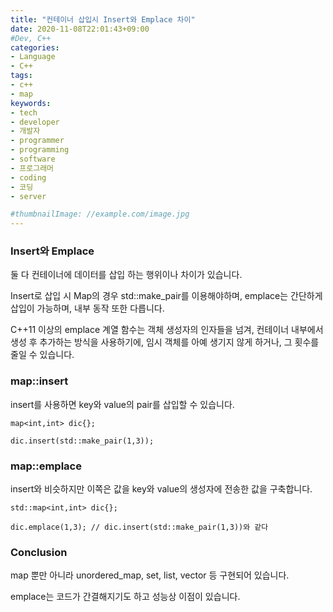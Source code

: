 ```yaml
---
title: "컨테이너 삽입시 Insert와 Emplace 차이"
date: 2020-11-08T22:01:43+09:00
#Dev, C++
categories:
- Language
- C++
tags:
- c++
- map
keywords:
- tech
- developer
- 개발자
- programmer
- programming
- software
- 프로그래머
- coding
- 코딩
- server

#thumbnailImage: //example.com/image.jpg
---
```


### Insert와 Emplace

둘 다 컨테이너에 데이터를 삽입 하는 행위이나 차이가 있습니다.

Insert로 삽입 시 Map의 경우 std::make_pair를 이용해야하며, emplace는 간단하게 삽입이 가능하며, 내부 동작 또한 다릅니다.
<!--more-->
C++11 이상의 emplace 계열 함수는 객체 생성자의 인자들을 넘겨,
컨테이너 내부에서 생성 후 추가하는 방식을 사용하기에, 임시 객체를 아예 생기지 않게 하거나, 그 횟수를 줄일 수 있습니다.



### map::insert

insert를 사용하면 key와 value의 pair를 삽입할 수 있습니다.
```
map<int,int> dic{};

dic.insert(std::make_pair(1,3));
```



### map::emplace

insert와 비슷하지만 이쪽은 값을 key와 value의 생성자에 전송한 값을 구축합니다.
```
std::map<int,int> dic{};

dic.emplace(1,3); // dic.insert(std::make_pair(1,3))와 같다
```



### Conclusion

map 뿐만 아니라 unordered_map, set, list, vector 등 구현되어 있습니다.

emplace는 코드가 간결해지기도 하고 성능상 이점이 있습니다.